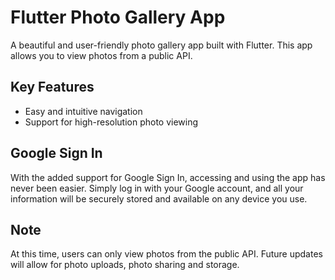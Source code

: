 # Flutter Photo Gallery App
A beautiful and user-friendly photo gallery app built with Flutter. This app allows you to view photos from a public API.

## Key Features
- Easy and intuitive navigation
- Support for high-resolution photo viewing

## Google Sign In
With the added support for Google Sign In, accessing and using the app has never been easier. Simply log in with your Google account, and all your information will be securely stored and available on any device you use.

## Note
At this time, users can only view photos from the public API. Future updates will allow for photo uploads, photo sharing and storage.

